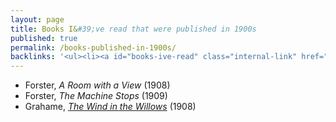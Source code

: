 ```yaml
---
layout: page
title: Books I&#39;ve read that were published in 1900s
published: true
permalink: /books-published-in-1900s/
backlinks: '<ul><li><a id="books-ive-read" class="internal-link" href="/books-ive-read/">Books I&#39;ve read</a></li></ul>'
---
```


* Forster, _A Room with a View_ (1908) 
* Forster, _The Machine Stops_ (1909) 
* Grahame, _<a id="grahame-wind-in-the-willows" class="internal-link" href="/grahame-wind-in-the-willows/">The Wind in the Willows</a>_ (1908) 
